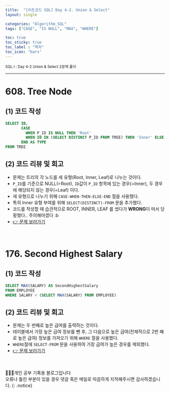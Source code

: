 ```yaml
---
title:  "[리트코드 SQL] Day 4-2. Union & Select"
layout: single

categories: "Algorithm_SQL"
tags: ["CASE", "IS NULL", "MAX", "WHERE"]

toc: true
toc_sticky: true
toc_label : "목차"
toc_icon: "bars"
---
```


<small>SQL I : Day 4-2 Union & Select 2문제 풀이</small>

***

# <span class="half_HL">608. Tree Node</span>

## (1) 코드 작성
```sql
SELECT ID,
       CASE 
         WHEN P_ID IS NULL THEN 'Root'
         WHEN ID IN (SELECT DISTINCT P_ID FROM TREE) THEN 'Inner' ELSE 'Leaf'
       END AS TYPE
FROM TREE
```

## (2) 코드 리뷰 및 회고
- 문제는 트리의 각 노드를 세 유형(Root, Inner, Leaf)로 나누는 것이다.
- ```P_ID```를 기준으로 NULL(=Root), ```ID```값이 ```P_ID``` 항목에 있는 경우(=Inner), 두 경우에 해당되지 않는 경우(=Leaf) 이다.
- 세 유형으로 나누기 위해 ```CASE-WHEN-THEN-ELSE-END``` 절을 사용했다.
- 특히 Inner 유형 부여를 위해 ```SELECT(DISTINCT)-FROM``` 문을 추가했다.
- 코드를 작성할 때 습관적으로 ROOT, INNER, LEAF 를 썼다가 **WRONG**이 떠서 당황했다.. 주의해야겠다 :b
- [👉 문제 보러가기](https://leetcode.com/problems/tree-node/description/?envType=study-plan&id=sql-i)

<br>

# <span class="half_HL">176. Second Highest Salary</span>

## (1) 코드 작성
```sql
SELECT MAX(SALARY) AS SecondHighestSalary
FROM EMPLOYEE
WHERE SALARY < (SELECT MAX(SALARY) FROM EMPLOYEE)
```

## (2) 코드 리뷰 및 회고
- 문제는 두 번째로 높은 급여를 출력하는 것이다.
- 테이블에서 가장 높은 급여 정보를 뺀 후, 그 다음으로 높은 급여(전체적으로 2번 째로 높은 급여) 정보를 가져오기 위해 ```WHERE``` 절을 사용했다.
- ```WHERE```절에 ```SELECT-FROM``` 문을 사용하여 가장 급여가 높은 경우를 제외했다.
- [👉 문제 보러가기](https://leetcode.com/problems/second-highest-salary/?envType=study-plan&id=sql-i)

<br>

👩🏻‍💻개인 공부 기록용 블로그입니다
<br>오류나 틀린 부분이 있을 경우 댓글 혹은 메일로 따끔하게 지적해주시면 감사하겠습니다.
{: .notice}